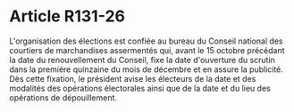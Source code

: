 # Article R131-26

L'organisation des élections est confiée au bureau du Conseil national des courtiers de marchandises assermentés qui, avant le 15 octobre précédant la date du renouvellement du Conseil, fixe la date d'ouverture du scrutin dans la première quinzaine du mois de décembre et en assure la publicité. Dès cette fixation, le président avise les électeurs de la date et des modalités des opérations électorales ainsi que de la date et du lieu des opérations de dépouillement.